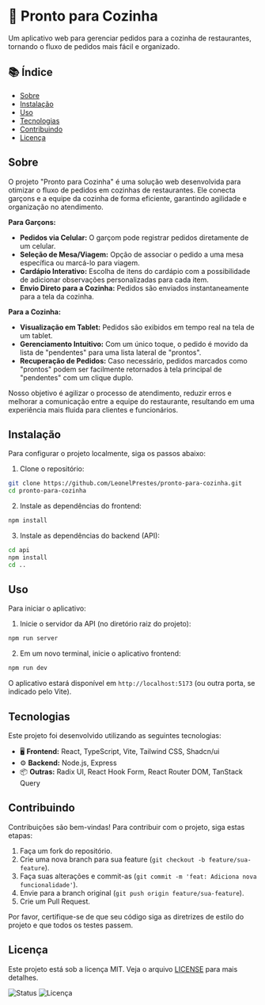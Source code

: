 # 🚀 Pronto para Cozinha

Um aplicativo web para gerenciar pedidos para a cozinha de restaurantes, tornando o fluxo de pedidos mais fácil e organizado.

## 📚 Índice
- [Sobre](#sobre)
- [Instalação](#instalação)
- [Uso](#uso)
- [Tecnologias](#tecnologias)
- [Contribuindo](#contribuindo)
- [Licença](#licença)

## Sobre

O projeto "Pronto para Cozinha" é uma solução web desenvolvida para otimizar o fluxo de pedidos em cozinhas de restaurantes. Ele conecta garçons e a equipe da cozinha de forma eficiente, garantindo agilidade e organização no atendimento.

**Para Garçons:**

- **Pedidos via Celular:** O garçom pode registrar pedidos diretamente de um celular.
- **Seleção de Mesa/Viagem:** Opção de associar o pedido a uma mesa específica ou marcá-lo para viagem.
- **Cardápio Interativo:** Escolha de itens do cardápio com a possibilidade de adicionar observações personalizadas para cada item.
- **Envio Direto para a Cozinha:** Pedidos são enviados instantaneamente para a tela da cozinha.

**Para a Cozinha:**

- **Visualização em Tablet:** Pedidos são exibidos em tempo real na tela de um tablet.
- **Gerenciamento Intuitivo:** Com um único toque, o pedido é movido da lista de "pendentes" para uma lista lateral de "prontos".
- **Recuperação de Pedidos:** Caso necessário, pedidos marcados como "prontos" podem ser facilmente retornados à tela principal de "pendentes" com um clique duplo.

Nosso objetivo é agilizar o processo de atendimento, reduzir erros e melhorar a comunicação entre a equipe do restaurante, resultando em uma experiência mais fluida para clientes e funcionários.

## Instalação

Para configurar o projeto localmente, siga os passos abaixo:

1. Clone o repositório:

```bash
git clone https://github.com/LeonelPrestes/pronto-para-cozinha.git
cd pronto-para-cozinha
```

2. Instale as dependências do frontend:

```bash
npm install
```

3. Instale as dependências do backend (API):

```bash
cd api
npm install
cd ..
```

## Uso

Para iniciar o aplicativo:

1. Inicie o servidor da API (no diretório raiz do projeto):

```bash
npm run server
```

2. Em um novo terminal, inicie o aplicativo frontend:

```bash
npm run dev
```

O aplicativo estará disponível em `http://localhost:5173` (ou outra porta, se indicado pelo Vite).

## Tecnologias

Este projeto foi desenvolvido utilizando as seguintes tecnologias:

- 🖥️ **Frontend:** React, TypeScript, Vite, Tailwind CSS, Shadcn/ui
- ⚙️ **Backend:** Node.js, Express
- 📦 **Outras:** Radix UI, React Hook Form, React Router DOM, TanStack Query

## Contribuindo

Contribuições são bem-vindas! Para contribuir com o projeto, siga estas etapas:

1. Faça um fork do repositório.
2. Crie uma nova branch para sua feature (`git checkout -b feature/sua-feature`).
3. Faça suas alterações e commit-as (`git commit -m 'feat: Adiciona nova funcionalidade'`).
4. Envie para a branch original (`git push origin feature/sua-feature`).
5. Crie um Pull Request.

Por favor, certifique-se de que seu código siga as diretrizes de estilo do projeto e que todos os testes passem.

## Licença

Este projeto está sob a licença MIT. Veja o arquivo [LICENSE](LICENSE) para mais detalhes.

![Status](https://img.shields.io/badge/status-em%20desenvolvimento-yellow)
![Licença](https://img.shields.io/badge/licença-MIT-blue)



